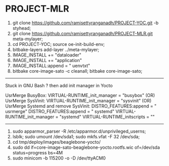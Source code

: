 # PROJECT-MLR

1. git clone https://github.com/ramisettyranganadh/PROJECT-YOC.git -b styhead;
2. git clone https://github.com/ramisettyranganadh/PROJECT-MLR.git meta-mylayer;
3. cd PROJECT-YOC; source oe-init-build-env;
4. bitbake-layers add-layer ../meta-mylayer;
5. IMAGE_INSTALL += "dataloader"
6. IMAGE_INSTALL += "application"
7. IMAGE_INSTALL:append = " uenvtxt"
8. bitbake core-image-sato -c cleanall; bitbake core-image-sato;

-------------------------------------------------------------------

Stuck in GNU Bash ? then add init manager in Yocto

UsrMerge BusyBox:
VIRTUAL-RUNTIME_init_manager = "busybox"
(OR)
UsrMerge SysVinit:
VIRTUAL-RUNTIME_init_manager = "sysvinit"
(OR)
UsrMerge Systemd and remove SysVinit:
DISTRO_FEATURES:append = " usrmerge"
DISTRO_FEATURES:append = " systemd"
VIRTUAL-RUNTIME_init_manager = "systemd"
VIRTUAL-RUNTIME_initscripts = ""

-------------------------------------------------------------------

1. sudo apparmor_parser -R /etc/apparmor.d/unprivileged_userns;
2. lsblk; sudo umount /dev/sda1; sudo mkfs.vfat -F 32 /dev/sda;
3. cd tmp/deploy/images/beaglebone-yocto/
4. sudo dd if=core-image-sato-beaglebone-yocto.rootfs.wic of=/dev/sda status=progress bs=4M
5. sudo minicom -b 115200 -o -D /dev/ttyACM0

